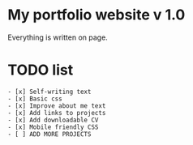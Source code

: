 # My portfolio website v 1.0

Everything is written on page.

# TODO list

	- [x] Self-writing text
	- [x] Basic css
	- [x] Improve about me text
	- [x] Add links to projects
	- [x] Add downloadable CV 
	- [x] Mobile friendly CSS
	- [ ] ADD MORE PROJECTS

